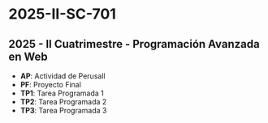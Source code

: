 # 2025-II-SC-701

## 2025 - II Cuatrimestre - Programación Avanzada en Web

- **AP**: Actividad de Perusall
- **PF**: Proyecto Final
- **TP1**: Tarea Programada 1
- **TP2**: Tarea Programada 2
- **TP3**: Tarea Programada 3
